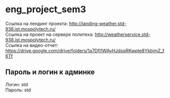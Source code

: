 # eng_project_sem3

Ссылка на лендинг проекта: http://landing-weather.std-938.ist.mospolytech.ru/ <br>
Ссылка на проект на сервере политеха: http://weatherservice.std-938.ist.mospolytech.ru/ <br>
Ссылка на видео-отчет: https://drive.google.com/drive/folders/1a7DfI1WAyHJdsqRKwpte8YkbjmZ_f6Tf


## Пароль и логин к админке
Логин: std <br>
Пароль: std
